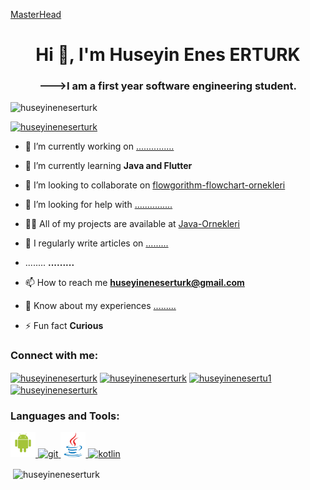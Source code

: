 [MasterHead](https://www.google.com/url?sa=i&url=https%3A%2F%2Ftenor.com%2Fview%2Fred-and-black-red-background-gif-25702728&psig=AOvVaw2mCSgDB7-Delaxd6j3ZA3h&ust=1697112965712000&source=images&cd=vfe&opi=89978449&ved=0CBEQjRxqFwoTCJitnNT87YEDFQAAAAAdAAAAABAX)

<h1 align="center">Hi 👋, I'm Huseyin Enes ERTURK</h1>
<h3 align="center">--->I am a first year software engineering student.</h3>

<p align="left"> <img src="https://komarev.com/ghpvc/?username=huseyineneserturk&label=Profile%20views&color=0e75b6&style=flat" alt="huseyineneserturk" /> </p>

<p align="left"> <a href="https://github.com/ryo-ma/github-profile-trophy"><img src="https://github-profile-trophy.vercel.app/?username=huseyineneserturk" alt="huseyineneserturk" /></a> </p>

- 🔭 I’m currently working on [...............](............)

- 🌱 I’m currently learning **Java and Flutter**

- 👯 I’m looking to collaborate on [flowgorithm-flowchart-ornekleri](https://github.com/huseyineneserturk/flowgorithm-flowchart-ornekleri)

- 🤝 I’m looking for help with [...............](............)

- 👨‍💻 All of my projects are available at [Java-Ornekleri](https://github.com/huseyineneserturk/Java-Ornekleri)

- 📝 I regularly write articles on [.........](.........)

- ........ **.........**

- 📫 How to reach me **huseyineneserturk@gmail.com**

- 📄 Know about my experiences [.........](.........)

- ⚡ Fun fact **Curious**

<h3 align="left">Connect with me:</h3>
<p align="left">
<a href="https://dev.to/huseyineneserturk" target="blank"><img align="center" src="https://raw.githubusercontent.com/rahuldkjain/github-profile-readme-generator/master/src/images/icons/Social/devto.svg" alt="huseyineneserturk" height="30" width="40" /></a>
<a href="https://instagram.com/huseyineneserturk" target="blank"><img align="center" src="https://raw.githubusercontent.com/rahuldkjain/github-profile-readme-generator/master/src/images/icons/Social/instagram.svg" alt="huseyineneserturk" height="30" width="40" /></a>
<a href="https://www.hackerrank.com/huseyinenesertu1" target="blank"><img align="center" src="https://raw.githubusercontent.com/rahuldkjain/github-profile-readme-generator/master/src/images/icons/Social/hackerrank.svg" alt="huseyinenesertu1" height="30" width="40" /></a>
<a href="https://www.leetcode.com/huseyineneserturk" target="blank"><img align="center" src="https://raw.githubusercontent.com/rahuldkjain/github-profile-readme-generator/master/src/images/icons/Social/leet-code.svg" alt="huseyineneserturk" height="30" width="40" /></a>
</p>

<h3 align="left">Languages and Tools:</h3>
<p align="left"> <a href="https://developer.android.com" target="_blank" rel="noreferrer"> <img src="https://raw.githubusercontent.com/devicons/devicon/master/icons/android/android-original-wordmark.svg" alt="android" width="40" height="40"/> </a> <a href="https://git-scm.com/" target="_blank" rel="noreferrer"> <img src="https://www.vectorlogo.zone/logos/git-scm/git-scm-icon.svg" alt="git" width="40" height="40"/> </a> <a href="https://www.java.com" target="_blank" rel="noreferrer"> <img src="https://raw.githubusercontent.com/devicons/devicon/master/icons/java/java-original.svg" alt="java" width="40" height="40"/> </a> <a href="https://kotlinlang.org" target="_blank" rel="noreferrer"> <img src="https://www.vectorlogo.zone/logos/kotlinlang/kotlinlang-icon.svg" alt="kotlin" width="40" height="40"/> </a> </p>

<p>&nbsp;<img align="center" src="https://github-readme-stats.vercel.app/api?username=huseyineneserturk&show_icons=true&locale=en" alt="huseyineneserturk" /></p>
